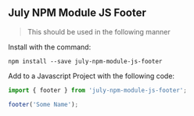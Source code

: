 ## July NPM Module JS Footer

> This should be used in the following manner

Install with the command:

```
npm install --save july-npm-module-js-footer
```

Add to a Javascript Project with the following code:

```javascript
import { footer } from 'july-npm-module-js-footer';

footer('Some Name');
```
